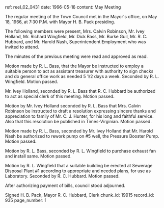 ref: reel_02_0431
date: 1966-05-18
content: May Meeting

The regular meeting of the Town Council met in the Mayor's office, on May 18, 1966, at 7:30 P.M. with Mayor H. B. Pack presiding.

The following members were present, Mrs. Calvin Robinson, Mr. Ivey Holland, Mr. Richard Wingfield, Mr. Dick Bass, Mr. Burke Guil, Mr. R. C. Hubbard, and Mr. Harold Nash, Superintendent Employment who was invited to attend.

The minutes of the previous meeting were read and approved as read.

Motion made by R. L. Bass, that the Mayor be instructed to employ a suitable person to act as assistant treasurer with authority to sign checks and do general office work as needed 5 1/2 days a week. Seconded by R. L. Wingfield. Motion passed.

Mr. Ivey Holland, seconded by R. L. Bass that R. C. Hubbard be authorized to act as special clerk of this meeting. Motion passed.

Motion by Mr. Ivey Holland seconded by R. L. Bass that Mrs. Calvin Robinson be instructed to draft a resolution expressing sincere thanks and appreciation to family of Mr. C. J. Hunter, for his long and faithful service. Also that this resolution be published in Times-Virginian. Motion passed.

Motion made by R. L. Bass, seconded by Mr. Ivey Holland that Mr. Harold Nash be authorized to rework pump on #5 well, the Pressure Booster Pump. Motion passed.

Motion by R. L. Bass, seconded by R. L. Wingfield to purchase exhaust fan and install same. Motion passed.

Motion by R. L. Wingfield that a suitable building be erected at Sewerage Disposal Plant #1 according to appropriate and needed plans, for use as Laboratory. Seconded by R. C. Hubbard. Motion passed.

After authorizing payment of bills, council stood adjourned.

Signed
H. B. Pack, Mayor
R. C. Hubbard, Clerk
chunk_id: 19915
record_id: 935
page_number: 1

